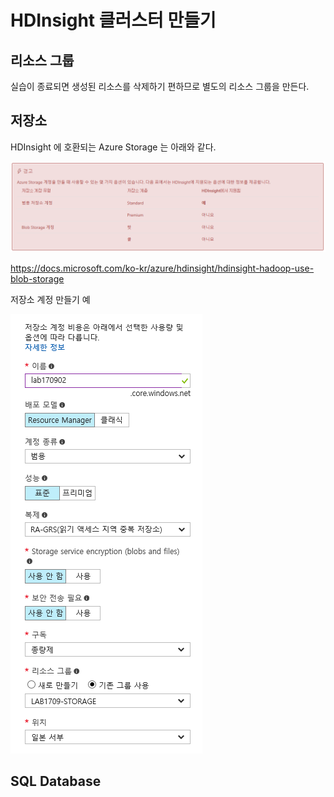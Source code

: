 # HDInsight 클러스터 만들기

## 리소스 그룹

실습이 종료되면 생성된 리소스를 삭제하기 편하므로 별도의 리소스 그룹을 만든다.

## 저장소

HDInsight 에 호환되는 Azure Storage 는 아래와 같다.

![](images/109.png)

https://docs.microsoft.com/ko-kr/azure/hdinsight/hdinsight-hadoop-use-blob-storage

저장소 계정 만들기 예

![](images/110.png)

## SQL Database

